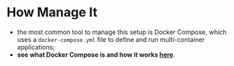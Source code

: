 # How Manage It

- the most common tool to manage this setup is Docker Compose, which uses a `docker-compose.yml` file to define and run multi-container applications;
- **see what Docker Compose is and how it works [here](../../docker-compose/index.md)**.
